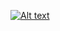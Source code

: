 [![Alt text](https://github.com/sputnik-h/Tableau-PlayStation-Player-Analysis/blob/main/images/icon-tableau.png)](https://public.tableau.com/app/profile/yixuan.liu2688/viz/PlayStationPlayerAnalytics/Dashboard2)
